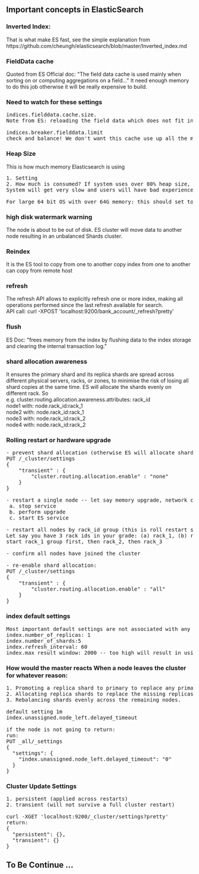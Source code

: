 ## Important concepts in ElasticSearch
### Inverted Index:
<p>That is what make ES fast, see the simple explanation 
from https://github.com/cheungh/elasticsearch/blob/master/Inverted_index.md</p>

### FieldData cache 
<p>
Quoted from ES Official doc: "The field data cache is used mainly when sorting on or computing aggregations on a field..."  
It need enough memory to do this job otherwise it will be really expensive to build. 
</p>

### Need to watch for these settings
<pre>
indices.fielddata.cache.size.  
Note from ES: reloading the field data which does not fit into your cache will be expensive and perform poorly.   

indices.breaker.fielddata.limit  
check and balance! We don't want this cache use up all the memory on the node.  
</pre>

### Heap Size
This is how much memory Elasticsearch is using
<pre>
1. Setting  
2. How much is consumed? If system uses over 80% heap size, it is in an alarm state. 
System will get very slow and users will have bad experience encountering circuit breaker.  

For large 64 bit OS with over 64G memory: this should set to 31GB.
</pre>

### high disk watermark warning
The node is about to be out of disk. 
ES cluster will move data to another node resulting in an unbalanced Shards cluster.

### Reindex 
It is the ES tool to copy from one to another 
copy index from one to another  
can copy from remote host

### refresh
<p>The refresh API allows to explicitly refresh one or more index, making all operations performed since the last refresh available for search. <br>
 API call: curl -XPOST 'localhost:9200/bank_account/_refresh?pretty'
</p>
 
### flush
ES Doc: "frees memory from the index by flushing data to the index storage and clearing the internal transaction log."

### shard allocation awareness
<p>It ensures the primary shard and its replica shards are spread across different physical servers, racks, or zones, to minimise the risk of losing all shard copies at the same time. ES will allocate the shards evenly on different rack. So <br>
e.g. 
cluster.routing.allocation.awareness.attributes: rack_id<br> 
node1 with: node.rack_id:rack_1 <br>
node2 with: node.rack_id:rack_1 <br>
node3 with: node.rack_id:rack_2 <br>
node4 with: node.rack_id:rack_2 <br>
</p>

### Rolling restart or hardware upgrade
<pre>
- prevent shard allocation (otherwise ES will allocate shard accross other nodes
PUT /_cluster/settings
{
    "transient" : {
        "cluster.routing.allocation.enable" : "none"
    }
}

- restart a single node -- let say memory upgrade, network card upgrade, add harddrive
 a. stop service
 b. perform upgrade
 c. start ES service 

- restart all nodes by rack_id group (this is roll restart step)
Let say you have 3 rack ids in your grade: (a) rack_1, (b) rack_2, (c) rack_3
start rack_1 group first, then rack_2, then rack_3

- confirm all nodes have joined the cluster

- re-enable shard allocation:
PUT /_cluster/settings
{
    "transient" : {
        "cluster.routing.allocation.enable" : "all"
    }
}
</pre>

### index default settings
<pre>
Most important default settings are not associated with any specific index module 
index.number_of_replicas: 1
index.number_of_shards:5
index.refresh_interval: 60
index.max_result_window: 2000 -- too high will result in using heap memory
</pre>

### How would the master reacts When a node leaves the cluster for whatever reason:
<pre>
1. Promoting a replica shard to primary to replace any primaries that were on the missing node.
2. Allocating replica shards to replace the missing replicas (assuming there are enough nodes).
3. Rebalancing shards evenly across the remaining nodes.

default setting 1m
index.unassigned.node_left.delayed_timeout

if the node is not going to return:
run:
PUT _all/_settings
{
  "settings": {
    "index.unassigned.node_left.delayed_timeout": "0"
  }
}
</pre>

### Cluster Update Settings
<pre>
1. persistent (applied across restarts) 
2. transient (will not survive a full cluster restart)

curl -XGET 'localhost:9200/_cluster/settings?pretty'
return:
{
  "persistent": {},
  "transient": {}
}
</pre>

## To Be Continue ...
 
